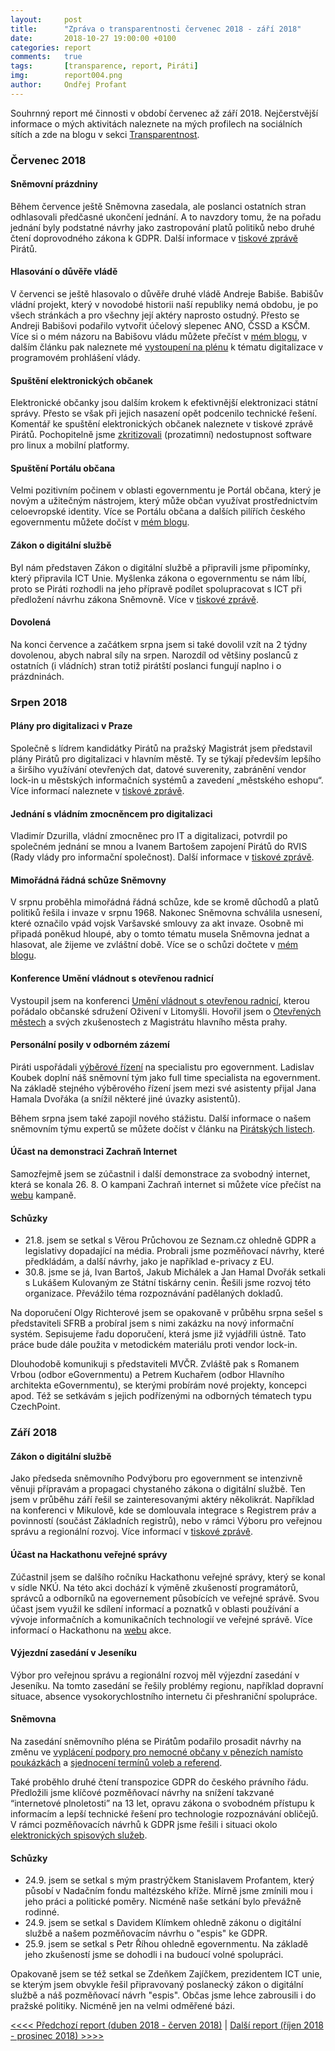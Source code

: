 ```yaml
---
layout:     post
title:      "Zpráva o transparentnosti červenec 2018 - září 2018"
date:       2018-10-27 19:00:00 +0100
categories: report
comments:   true
tags:       [transparence, report, Piráti]
img:        report004.png
author:     Ondřej Profant
---
```


Souhrnný report mé činnosti v období červenec až září 2018. Nejčerstvější informace o mých aktivitách naleznete na mých profilech na sociálních sítích a zde na blogu v sekci [Transparentnost](https://www.profant.eu/transparentnost/).

<!--more-->

### Červenec 2018

#### Sněmovní prázdniny

Během července ještě Sněmovna zasedala, ale poslanci ostatních stran odhlasovali předčasné ukončení jednání. A to navzdory tomu, že na pořadu jednání byly podstatné návrhy jako zastropování platů politiků nebo druhé čtení doprovodného zákona k GDPR. Další informace v [tiskové zprávě](https://www.pirati.cz/tiskove-zpravy/poslanci-si-odhlasovali-predcasne-prazdniny.html) Pirátů.

#### Hlasování o důvěře vládě

V červenci se ještě hlasovalo o důvěře druhé vládě Andreje Babiše. Babišův vládní projekt, který v novodobé historii naší republiky nemá obdobu, je po všech stránkách a pro všechny její aktéry naprosto ostudný. Přesto se Andreji Babišovi podařilo vytvořit účelový slepenec ANO, ČSSD a KSČM. Více si o mém názoru na Babišovu vládu můžete přečíst v [mém blogu](https://www.profant.eu/2018/babisova-vlada-a-oposmlouva.html), v dalším článku pak naleznete mé [vystoupení na plénu](https://www.profant.eu/2018/jak-se-rozviji-egov.html) k tématu digitalizace v programovém prohlášení vlády.

#### Spuštění elektronických občanek

Elektronické občanky jsou dalším krokem k efektivnější elektronizaci státní správy. Přesto se však při jejich nasazení opět podcenilo technické řešení. Komentář ke spuštění elektronických občanek naleznete v tiskové zprávě Pirátů. Pochopitelně jsme [zkritizovali](https://www.pirati.cz/tiskove-zpravy/eobcanky-nemaji-vyreseny-software.html) (prozatimní) nedostupnost software pro linux a mobilní platformy.

#### Spuštění Portálu občana

Velmi pozitivním počinem v oblasti egovernmentu je Portál občana, který je novým a užitečným nástrojem, který může občan využívat prostřednictvím celoevropské identity. Více se Portálu občana a dalších pilířích českého egovernmentu můžete dočíst v [mém blogu](https://www.profant.eu/2018/pilire-egovernmentu-cr.html).

#### Zákon o digitální službě

Byl nám představen Zákon o digitální službě a připravili jsme připomínky, který připravila ICT Unie. Myšlenka zákona o egovernmentu se nám líbí, proto se Piráti rozhodli na jeho přípravě podílet spolupracovat s ICT při předložení návrhu zákona Sněmovně. Více v [tiskové zprávě](https://www.pirati.cz/tiskove-zpravy/ictu-a-pirati-pripravuji-zakon-o-digitalni-sluzbe.html).

#### Dovolená

Na konci července a začátkem srpna jsem si také dovolil vzít na 2 týdny dovolenou, abych nabral síly na srpen. Narozdíl od většiny poslanců z ostatních (i vládních) stran totiž pirátští poslanci fungují naplno i o prázdninách.

### Srpen 2018

#### Plány pro digitalizaci v Praze

Společně s lídrem kandidátky Pirátů na pražský Magistrát jsem představil plány Pirátů pro digitalizaci v hlavním městě. Ty se týkají především lepšího a širšího využívání otevřených dat, datové suverenity, zabránění vendor lock-in u městských informačních systémů a zavedení „městského eshopu“. Více informací naleznete v [tiskové zprávě](https://praha.pirati.cz/pirati-zavedou-jeden-portal-pro-vyrizovani-zadosti-obcanu.html).

#### Jednání s vládním zmocněncem pro digitalizaci

Vladimír Dzurilla, vládní zmocněnec pro IT a digitalizaci, potvrdil po společném jednání se mnou a Ivanem Bartošem zapojení Pirátů do RVIS (Rady vlády pro informační společnost). Další informace v [tiskové zprávě](https://www.pirati.cz/tiskove-zpravy/vladni-zmocnenec-pro-IT-potvrdil-roli-piratu-v-rvis.html).

#### Mimořádná řádná schůze Sněmovny

V srpnu proběhla mimořádná řádná schůze, kde se kromě důchodů a platů politiků řešila i invaze v srpnu 1968. Nakonec Sněmovna schválila usnesení, které označilo vpád vojsk Varšavské smlouvy za akt invaze. Osobně mi připadá poněkud hloupé, aby o tomto tématu musela Sněmovna jednat a hlasovat, ale žijeme ve zvláštní době. Více se o schůzi dočtete v [mém blogu](https://www.profant.eu/2018/mimoradne-radna-schuze.html).

#### Konference Umění vládnout s otevřenou radnicí

Vystoupil jsem na konferenci [Umění vládnout s otevřenou radnicí](https://www.facebook.com/events/479557202473076/), kterou pořádalo občanské sdružení Oživení v Litomyšli. Hovořil jsem o [Otevřených městech](https://www.otevrenamesta.cz/) a svých zkušenostech z Magistrátu hlavního města prahy.

#### Personální posily v odborném zázemí

Piráti uspořádali [výběrové řízení](https://www.pirati.cz/tiskove-zpravy/egoverment-specialista-vyberove-rizeni.html) na specialistu pro egovernment. Ladislav Koubek doplní náš sněmovní tým jako full time specialista na egovernment. Na základě stejného výběrového řízení jsem mezi své asistenty přijal Jana Hamala Dvořáka (a snížil některé jiné úvazky asistentů).

Během srpna jsem také zapojil nového stážistu. Další informace o našem sněmovním týmu expertů se můžete dočíst v článku na [Pirátských listech](https://www.piratskelisty.cz/clanek-2097-pirati-ve-snemovne-boduji-se-svym-tymem-expertu-mezi-politickymi-stranami-je-to-rarita).

#### Účast na demonstraci Zachraň Internet

Samozřejmě jsem se zúčastnil i další demonstrace za svobodný internet, která se konala 26. 8. O kampani Zachraň internet si můžete více přečíst na [webu](https://zachraninternet.cz) kampaně.

#### Schůzky

* 21.8. jsem se setkal s Věrou Průchovou ze Seznam.cz ohledně GDPR a legislativy dopadající na média. Probrali jsme pozměňovací návrhy, které předkládám, a další návrhy, jako je například e-privacy z EU.
* 30.8. jsme se já, Ivan Bartoš, Jakub Michálek a Jan Hamal Dvořák setkali s Lukášem Kulovaným ze Státní tiskárny cenin. Řešili jsme rozvoj této organizace. Převážilo téma rozpoznávání padělaných dokladů.

Na doporučení Olgy Richterové jsem se opakovaně v průběhu srpna sešel s představiteli SFRB a probíral jsem s nimi zakázku na nový informační systém. Sepisujeme řadu doporučení, která jsme již vyjádřili ústně. Tato práce bude dále použita v metodickém materiálu proti vendor lock-in.

Dlouhodobě komunikuji s představiteli MVČR. Zvláště pak s Romanem Vrbou (odbor eGovernmentu) a Petrem Kuchařem (odbor Hlavního architekta eGovernmentu), se kterými probírám nové projekty, koncepci apod. Též se setkávám s jejich podřízenými na odborných tématech typu CzechPoint.

### Září 2018

#### Zákon o digitální službě

Jako předseda sněmovního Podvýboru pro egovernment se intenzivně věnuji přípravám a propagaci chystaného zákona o digitální službě. Ten jsem v průběhu září řešil se zainteresovanými aktéry několikrát. Například na konferenci v Mikulově, kde se domlouvala integrace s Registrem práv a povinností (součást Základních registrů), nebo v rámci Výboru pro veřejnou správu a regionální rozvoj. Více informací v [tiskové zprávě](https://www.pirati.cz/tiskove-zpravy/zakon-pravo-na-digitalni-sluzbu-ma-podporu-snemovny.html).

#### Účast na Hackathonu veřejné správy

Zúčastnil jsem se dalšího ročníku Hackathonu veřejné správy, který se konal v sídle NKÚ. Na této akci dochází k výměně zkušeností programátorů, správců a odborníků na egovernement působících ve veřejné správě. Svou účast jsem využil ke sdílení informací a poznatků v oblasti používání a vývoje informačních a komunikačních technologií ve veřejné správě. Více informací o Hackathonu na [webu](https://hackujstat.cz/) akce.

#### Výjezdní zasedání v Jeseníku

Výbor pro veřejnou správu a regionální rozvoj měl výjezdní zasedání v Jeseníku. Na tomto zasedání se řešily problémy regionu, například dopravní situace, absence vysokorychlostního internetu či přeshraniční spolupráce.

#### Sněmovna

Na zasedání sněmovního pléna se Pirátům podařilo prosadit návrhy na změnu ve [vyplácení podpory pro nemocné občany v pěnezích namísto poukázkách](https://www.pirati.cz/tiskove-zpravy/richterova-a-proplaceni-podpory-nemocnym.html) a [sjednocení termínů voleb a referend](https://www.pirati.cz/tiskove-zpravy/ano-navrhu-zjednoduseni-krajskych-a-mistnich-referend.html).

Také proběhlo druhé čtení transpozice GDPR do českého právního řádu. Předložili jsme klíčové pozměňovací návrhy na snížení takzvané “internetové plnoletosti” na 13 let, opravu zákona o svobodném přístupu k informacím a lepší technické řešení pro technologie rozpoznávání obličejů. V rámci pozměňovacích návrhů k GDPR jsme řešili i situaci okolo [elektronických spisových služeb](https://www.pirati.cz/tiskove-zpravy/michalek-elektronicke-spisy-od-roku-2021.html).

#### Schůzky

* 24.9. jsem se setkal s mým prastrýčkem Stanislavem Profantem, který působí v Nadačním fondu maltézského kříže. Mírně jsme zmínili mou i jeho práci a politické poměry. Nicméně naše setkání bylo převážně rodinné.
* 24.9. jsem se setkal s Davidem Klímkem ohledně zákonu o digitální službě a našem pozměňovacím návrhu o "espis" ke GDPR.
* 25.9. jsem se setkal s Petr Říhou ohledně egovernmentu. Na základě jeho zkušeností jsme se dohodli i na budoucí volné spolupráci.

Opakovaně jsem se též setkal se Zdeňkem Zajíčkem, prezidentem ICT unie, se kterým jsem obvykle řešil připravovaný poslanecký zákon o digitální službě a náš pozměňovací návrh "espis". Občas jsme lehce zabrousili i do pražské politiky. Nicméně jen na velmi odměřené bázi.

[<<<< Předchozí report (duben 2018 - červen 2018)](https://www.profant.eu/2018/transparentni-report-003.html) | [Další report (říjen 2018 - prosinec 2018) >>>>](https://www.profant.eu/2018/transparentni-report-005.html)